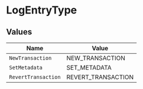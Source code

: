 # LogEntryType


## Values

| Name                | Value               |
| ------------------- | ------------------- |
| `NewTransaction`    | NEW_TRANSACTION     |
| `SetMetadata`       | SET_METADATA        |
| `RevertTransaction` | REVERT_TRANSACTION  |